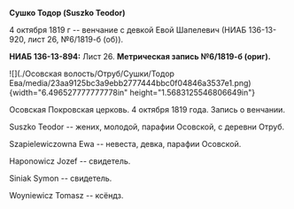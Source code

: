 **Сушко Тодор (Suszko Teodor)**

4 октября 1819 г -- венчание с девкой Евой Шапелевич (НИАБ 136-13-920,
лист 26, №6/1819-б (об)).

**НИАБ 136-13-894:** Лист 26. **Метрическая запись №6/1819-б (ориг).**

![](./Осовская волость/Отруб/Сушки/Тодор Ева/media/23aa9125bc3a9ebb2777444bbc0f04846a3537e1.png){width="6.496527777777778in"
height="1.5683125546806649in"}

Осовская Покровская церковь. 4 октября 1819 года. Запись о венчании.

Suszko Teodor -- жених, молодой, парафии Осовской, с деревни Отруб.

Szapielewiczowna Ewa -- невеста, девка, парафии Осовской.

Haponowicz Jozef -- свидетель.

Siniak Symon -- свидетель.

Woyniewicz Tomasz -- ксёндз.
